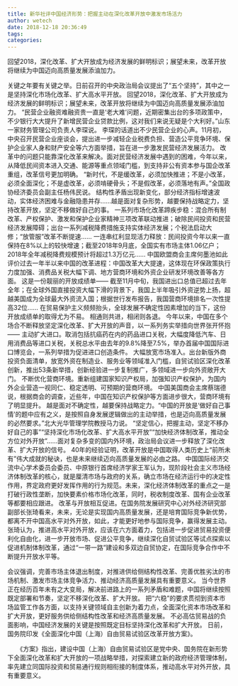 ```yaml
---
title: 新华社评中国经济形势：把握主动在深化改革开放中激发市场活力
author: wetech
date: 2018-12-18 20:36:49
tags: 
categories: 
---
```

回望2018，深化改革、扩大开放成为经济发展的鲜明标识；展望未来，改革开放将继续为中国迈向高质量发展添油加力。
<!-- more -->
关键之年要有关键之举。日前召开的中央政治局会议提出了“五个坚持”，其中之一是坚持深化市场化改革、扩大高水平开放。
回望2018，深化改革、扩大开放成为经济发展的鲜明标识；展望未来，改革开放将继续为中国迈向高质量发展添油加力。
“民营企业融资难融资贵一直是‘老大难’问题，近期密集出台的多项政策中，不少银行大大提升了新增民营企业贷款比例，这对我们来说无疑是个大利好。”山东一家财务管理公司负责人李琛说。
李琛的话道出不少民营企业的心声。11月初，中央召开民营企业座谈会，提出进一步减轻企业税费负担、营造公平竞争环境、保护企业家人身和财产安全等六方面举措，旨在进一步激发民营经济发展活力。
改革中的问题只能靠深化改革来解决。面对民营经济发展中遇到的困难，今年以来，从降低民间资本进入交通、能源等重点领域门槛，到支持非公有资本参与国企改革重组，改革信号更加明确。
“新时代，不是缓改革，必须加快推进；不是小改革，必须全面深化；不是虚改革，必须啃硬骨头；不是假改革，必须落地有声。”全国政协经济委员会副主任杨伟民说。
结构性矛盾出现新变化，部分经济指标增速波动，实体经济困难与金融隐患并存……越是面对复杂形势，越要保持战略定力，坚持改革开放，坚定不移做好自己的事。
一系列市场化改革蹄疾步稳：混合所有制改革、产权保护、激发和保护企业家精神三项改革联动推进；破除民间投资和民营经济发展障碍；出台一系列减税降费措施支持实体经济发展；个税法启动大修；“放管服”改革不断提速……
一连串红利显现活力释放：民间投资今年以来一直保持在8%以上的较快增速；截至2018年9月底，全国实有市场主体1.06亿户；2018年全年减税降费规模预计将超过1.3万亿元……
中国欧盟商会主席何墨池如此评价过去一年半以来中国的改革进程：中国改革大大提速，这体现在环保政策执行力度加强、消费品关税大幅下调、地方营商环境和外资企业研发环境改善等各方面。
这是一份靓丽的开放成绩单——
截至11月中旬，我国进出口总值已超过去年全年；在全球外国直接投资大幅下滑的背景下，我国上半年吸引外资逆势上扬，超越美国成为全球最大外资流入国；根据世行发布报告，我国营商环境排名一次性提高32位……
在贸易保护主义频频抬头，全球发展不确定性因素增加的当下，这份开放成绩单的取得尤为不易。
相通则共进，相闭则各退。
今年以来，中国在多个场合不断释放坚定深化改革、扩大开放的声音，以一系列务实举措向世界张开怀抱——
主动扩大进口。取消包括抗癌药在内的药品进口关税，大幅度降低汽车、日用消费品等进口关税，关税总水平由去年的9.8%降至7.5%，举办首届中国国际进口博览会，一系列举措为促进进口创造条件。
大幅放宽市场准入。出台新版外商投资负面清单，放宽外资在制造业、服务业等领域准入门槛，自贸试验区深化改革创新，推出53条新举措，创新经验进一步复制推广，多领域进一步向外资敞开大门。
不断优化营商环境。重新组建国家知识产权局，加强知识产权保护，为国内外企业营造一视同仁、稳定透明、可预期的营商环境。
中国美国商会主席蔡瑞德说，根据商会的调查，近些年，中国在知识产权保护等方面进步很大，营商环境有了明显提升。
越是面对不确定性，越要保持战略定力。“中国的开放是‘做好自己事情’的题中应有之义，是按照自身发展逻辑做出的主动举措，也是迈向高质量发展的必然要求。”北大光华管理学院教授马力说。
“坚定信心，把握主动，坚定不移办好自己的事”“坚持深化市场化改革、扩大高水平开放”“加快经济体制改革，推动全方位对外开放”……面对复杂多变的国内外环境，政治局会议进一步释放了深化改革、扩大开放的信号。
40年的经验证明，改革开放是中国取得人类历史上“前所未有”伟大成就的秘诀，也是未来继续迈向高质量发展的必由之路。
中国国际经济交流中心学术委员会委员、中原银行首席经济学家王军认为，现阶段社会主义市场经济体制改革的核心，就是厘清市场与政府的关系，确立市场在经济运行中的决定性作用，界定政府更好发挥作用的行为规范。未来，深化经济体制改革的重点之一是打破行政性垄断，加快要素价格市场化改革，同时，税收制度改革、国有企业改革等都要相应跟进。
改革与开放相互促进。在国务院发展研究中心对外经济研究部副部长张琦看来，未来，无论是实现国内高质量发展，还是培育国际竞争新优势，都离不开中国高水平对外开放，如此，才能更好地参与国际竞争，赢得发展主动。
张琦认为，推进高水平对外开放，应该在六方面着力，包括进一步促进贸易投资便利化自由化，进一步开放市场、促进公平竞争，继续深化自贸试验区等试点探索以促进机制体制改革，通过“一带一路”建设和多双边自贸协定，在国际竞争合作中不断提升开放水平等。
 
 
会议强调，完善市场主体退出制度，对推进供给侧结构性改革、完善优胜劣汰的市场机制、激发市场主体竞争活力、推动经济高质量发展具有重要意义。
当今世界正在经历百年未有之大变局，解决前进路上的一系列矛盾和难题，中国将继续按照既定部署和节奏，坚定不移深化改革、扩大开放。
把“六稳”的要求贯彻到资本市场监管工作各方面，以支持关键领域自主创新为着力点，全面深化资本市场改革和扩大开放，更好服务供给侧结构性改革和经济高质量发展。
不必高估贸易战的负面影响，中国经济发展的关键是按照既定目标坚持深化改革和扩大开放。
日前，国务院印发《全面深化中国（上海）自由贸易试验区改革开放方案》。　　《方案》指出，建设中国（上海）自由贸易试验区是党中央、国务院在新形势下全面深化改革和扩大开放的一项战略举措，对探索建立新的政府经济管理体制，率先建立同国际投资和贸易通行规则相衔接的制度体系，推动高水平对外开放，具有重要意义。
